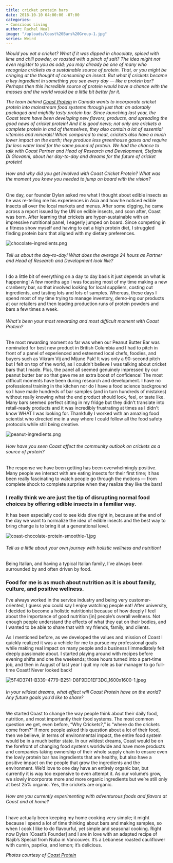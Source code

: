 ```yaml
---
title: cricket protein bars
date: 2018-10-10 04:00:00 -07:00
categories:
- Conscious Living
author: Rachel Neal
image: "/uploads/Coast%20Bars%20Group-1.jpg"
series: Weird
---
```


_Would you eat a cricket? What if it was dipped in chocolate, spiced with lime and chili powder, or roasted with a pinch of salt? The idea might not even register to you as odd; you may already be one of many who recognize crickets as a sustainable source of protein. That, or you might be cringing at the thought of consuming an insect. But what if crickets became a key ingredient in something you see every day — like a protein bar? Perhaps then this incredible source of protein would have a chance with the masses and the world would be a little bit better for it._

_The team behind [Coast Protein](https://www.coastprotein.com/) in Canada wants to incorporate cricket protein into mainstream food systems through just that: an adorably packaged and mightily tasty protein bar. Since launching last year, the Coast team have been developing new flavors, products, and spreading the good news of cricket protein! And it is good news; not only are crickets a complete protein in and of themselves, they also contain a lot of essential vitamins and minerals! When compared to meat, crickets also have a much lower impact on the earth; they produce less greenhouse gases and require far less water land for the same pound of protein. We had the chance to talk with Coast Partner and Head of Research and Development, Stefanie Di Giovanni, about her day-to-day and dreams for the future of cricket protein!_ 

###### How and why did you get involved with Coast Cricket Protein? What was the moment you knew you needed to jump on board with the vision?

One day, our founder Dylan asked me what I thought about edible insects as he was re-telling me his experiences in Asia and how he noticed edible insects all over the local markets and menus. After some digging, he came across a report issued by the UN on edible insects, and soon after, Coast was born. After learning that crickets are hyper-sustainable with an impressive nutritional panel, I eagerly jumped on board. Since competing in a fitness show myself and having to eat a high protein diet, I struggled finding protein bars that aligned with my dietary preferences.

![chocolate-ingredients.png](/uploads/chocolate-ingredients.png)

###### Tell us about the day-to-day! What does the average 24 hours as Partner and Head of Research and Development look like?

I do a little bit of everything on a day to day basis it just depends on what is happening! A few months ago I was focusing most of my time making a new cranberry bar, so that involved looking for local suppliers, costing out ingredients, and tasting lots and lots of samples. Whereas, these days I spend most of my time trying to manage inventory, demo-ing our products at our retailers and then leading production runs of protein powders and bars a few times a week.

###### What's been your most rewarding and most difficult moment with Coast Protein?

The most rewarding moment so far was when our Peanut Butter Bar was nominated for best new product in British Columbia and I had to pitch in front of a panel of experienced and esteemed local chefs, foodies, and buyers such as Vikram Vij and Mijune Pak! It was only a 90-second pitch but I felt on top of the world, as I couldn't believe I was talking about cricket bars that I made. Plus, the panel all seemed genuinely impressed by our peanut butter bar so that gave me an extra boost of confidence! The most difficult moments have been during research and development. I have no professional training in the kitchen nor do I have a food science background so I have made hundreds of bar samples (and in turn hundreds of mistakes) without really knowing what the end product should look, feel, or taste like. Many bars seemed perfect sitting in my fridge but they didn't translate into retail-ready products and it was incredibly frustrating at times as I didn't know WHAT I was looking for. Thankfully I worked with an amazing food scientist who directed me in a way where I could follow all the food safety protocols while still being creative.

![peanut-ingredients.png](/uploads/peanut-ingredients.png)

###### How have you seen Coast affect the community outlook on crickets as a source of protein?

The response we have been getting has been overwhelmingly positive. Many people we interact with are eating insects for their first time; it has been really fascinating to watch people go through the motions — from complete shock to complete surprise when they realize they like the bars! 

### I really think we are just the tip of disrupting normal food choices by offering edible insects in a familiar way. 

It has been especially cool to see kids dive right in, because at the end of the day we want to normalize the idea of edible insects and the best way to bring change is to bring it at a generational level.

![coast-chocolate-protein-smoothie-1.jpg](/uploads/coast-chocolate-protein-smoothie-1.jpg)

###### Tell us a little about your own journey with holistic wellness and nutrition!

Being Italian, and having a typical Italian family, I’ve always been surrounded by and often driven by food. 

### Food for me is as much about nutrition as it is about family, culture, and positive wellness. 

I’ve always worked in the service industry and being very customer-oriented, I guess you could say I enjoy watching people eat! After university, I decided to become a holistic nutritionist because of how deeply I feel about the importance of good nutrition [in] people’s overall wellness. Not enough people understand the effects of what they eat on their bodies, and I wanted to be able to share that with my friends, family, and clients. 

As I mentioned before, as we developed the values and mission of Coast I quickly realized it was a vehicle for me to pursue my professional goals while making real impact on many people and a business I immediately felt deeply passionate about. I started playing around with recipes before evening shifts and one the weekends; those hours turned into a part-time job, and then in August of last year I quit my role as bar manager to go full-time Coast! Never looked back!

![5F4D3741-B339-4779-B251-D8F9DD1EF3DC_1600x1600-1.jpeg](/uploads/5F4D3741-B339-4779-B251-D8F9DD1EF3DC_1600x1600-1.jpeg)

###### In your wildest dreams, what effect will Coast Protein have on the world? Any future goals you'd like to share?

We started Coast to change the way people think about their daily food, nutrition, and most importantly their food systems. The most common question we get, even before, “Why Crickets?,” is “where do the crickets come from?” If more people asked this question about a lot of their food, then we believe, in terms of environmental impact, the entire food system would be in a much better state. In our wildest dreams, Coast would be on the forefront of changing food systems worldwide and have more products and companies taking ownership of their whole supply chain to ensure even the lowly protein bar has ingredients that are healthy, but also have a positive impact on the people that grow the ingredients and the environment.  We’d love to one day have an entirely organic bar, but currently it is way too expensive to even attempt it. As our volume’s grow, we slowly incorporate more and more organic ingredients but we’re still only at best 25% organic. Yes, the crickets are organic.

###### How are you currently experimenting with adventurous foods and flavors at Coast and at home?

I have actually been keeping my home cooking very simple; it might because I spend a lot of time thinking about bars and making samples, so when I cook I like to do flavourful, yet simple and seasonal cooking. Right now Dylan [Coast’s Founder] and I are in love with an adapted recipe of Najib’s Special from Nuba in Vancouver. It’s a Lebanese roasted cauliflower with cumin, paprika, and lemon; it’s delicious. 

_Photos courtesy of [Coast Protein](https://www.coastprotein.com/)_